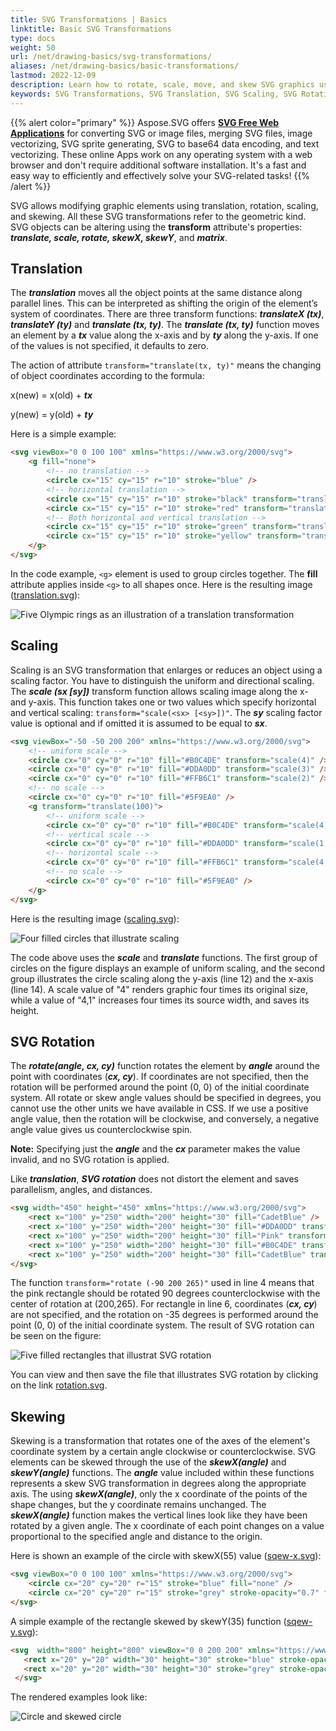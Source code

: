 ```yaml
---
title: SVG Transformations | Basics
linktitle: Basic SVG Transformations
type: docs
weight: 50
url: /net/drawing-basics/svg-transformations/
aliases: /net/drawing-basics/basic-transformations/
lastmod: 2022-12-09
description: Learn how to rotate, scale, move, and skew SVG graphics using the SVG transform attribute and consider code examples for SVG transformations.
keywords: SVG Transformations, SVG Translation, SVG Scaling, SVG Rotation, SVG Skewing
---
```

<link href="./../../style.css" rel="stylesheet" type="text/css" />

{{% alert color="primary" %}}
Aspose.SVG offers [**SVG Free Web Applications**](https://products.aspose.app/svg/applications) for converting SVG or image files, merging SVG files, image vectorizing, SVG sprite generating, SVG to base64 data encoding, and text vectorizing. These online Apps work on any operating system with a web browser and don't require additional software installation. It's a fast and easy way to efficiently and effectively solve your SVG-related tasks!
{{% /alert %}} 

SVG allows modifying graphic elements using translation, rotation, scaling, and skewing.  All these SVG transformations refer to the geometric kind. SVG objects can be altering using the **transform** attribute's properties: ***translate, scale, rotate, skewX, skewY***, and ***matrix***.   

## **Translation**

The ***translation*** moves all the object points at the same distance along parallel lines. This can be interpreted as shifting the origin of the element’s system of coordinates. There are three transform functions: ***translateX (tx)***, ***translateY (ty)*** and ***translate (tx, ty)***. The ***translate (tx, ty)*** function moves an element by a ***tx*** value along the x-axis and by ***ty*** along the y-axis. If one of the values is not specified, it defaults to zero.

The action of attribute `transform="translate(tx, ty)"` means the changing of object coordinates according to the formula:

x(new) = x(old) + ***tx***

y(new) = y(old) + ***ty***

Here is a simple example:

```html {linenos=inline,linenostart=1}
<svg viewBox="0 0 100 100" xmlns="https://www.w3.org/2000/svg"> 
    <g fill="none">
        <!-- no translation -->
        <circle cx="15" cy="15" r="10" stroke="blue" />
        <!-- horizontal translation -->
        <circle cx="15" cy="15" r="10" stroke="black" transform="translate(22)" />
        <circle cx="15" cy="15" r="10" stroke="red" transform="translate(44)" />
        <!-- Both horizontal and vertical translation -->
        <circle cx="15" cy="15" r="10" stroke="green" transform="translate(33,13)" />
        <circle cx="15" cy="15" r="10" stroke="yellow" transform="translate(11,13)" />
	</g>
</svg>
```
In the code example,  `<g>` element is used to group circles together. The **fill** attribute  applies inside `<g>` to all shapes once. Here is the resulting image ([translation.svg](/svg/net/drawing-basics/svg-transformations/translation.svg)):

![Five Olympic rings as an illustration of a translation transformation](translate.png#center)

## **Scaling**

Scaling is an SVG transformation that enlarges or reduces an object using a scaling factor. You have to distinguish the uniform and directional scaling.
The ***scale (sx [sy])*** transform function allows scaling image along the x- and y-axis. This function takes one or two values which specify horizontal and vertical scaling:  `transform="scale(<sx> [<sy>])"`. The ***sy*** scaling factor value is optional and if omitted it is assumed to be equal to ***sx***.

```html {linenos=inline,linenostart=1}
<svg viewBox="-50 -50 200 200" xmlns="https://www.w3.org/2000/svg">
    <!-- uniform scale -->
    <circle cx="0" cy="0" r="10" fill="#B0C4DE" transform="scale(4)" />
    <circle cx="0" cy="0" r="10" fill="#DDA0DD" transform="scale(3)" />
    <circle cx="0" cy="0" r="10" fill="#FFB6C1" transform="scale(2)" />
    <!-- no scale -->
    <circle cx="0" cy="0" r="10" fill="#5F9EA0" />
    <g transform="translate(100)">
        <!-- uniform scale -->
        <circle cx="0" cy="0" r="10" fill="#B0C4DE" transform="scale(4)" />
        <!-- vertical scale -->
        <circle cx="0" cy="0" r="10" fill="#DDA0DD" transform="scale(1,4)" />
        <!-- horizontal scale -->
        <circle cx="0" cy="0" r="10" fill="#FFB6C1" transform="scale(4,1)" />
        <!-- no scale -->
        <circle cx="0" cy="0" r="10" fill="#5F9EA0" />
    </g>
</svg>
```

 Here is the resulting image ([scaling.svg](/svg/net/drawing-basics/svg-transformations/scaling.svg)):

![Four filled circles that illustrate scaling](scale.png#center)

The code above uses the ***scale*** and ***translate*** functions. The first group of circles on the figure displays an example of uniform scaling, and the second group illustrates the circle scaling along the y-axis  (line 12) and the x-axis (line 14). A scale value of "4"  renders graphic four times its original size, while a value of "4,1"  increases four times its source width, and saves its height. 

## **SVG Rotation**

The ***rotate(angle, cx, cy)*** function rotates the element by ***angle*** around the point with coordinates (***cx, cy***). If coordinates are not specified, then the rotation will be performed around the point (0, 0) of the initial coordinate system. 
All rotate or skew angle values should be specified in degrees, you cannot use the other units we have available in CSS. If we use a positive angle value, then the rotation will be clockwise, and conversely, a negative angle value gives us counterclockwise spin.

**Note:** Specifying just the ***angle*** and the ***cx*** parameter makes the value invalid, and no SVG rotation is applied.

Like ***translation***, ***SVG rotation*** does not distort the element and saves parallelism, angles, and distances.

```html {linenos=inline,linenostart=1}
<svg width="450" height="450" xmlns="https://www.w3.org/2000/svg">
    <rect x="100" y="250" width="200" height="30" fill="CadetBlue" />
    <rect x="100" y="250" width="200" height="30" fill="#DDA0DD" transform ="rotate(-45 200 265)" />
    <rect x="100" y="250" width="200" height="30" fill="Pink" transform ="rotate(-90 200 265)" />
    <rect x="100" y="250" width="200" height="30" fill="#B0C4DE" transform ="rotate(45 200 265)" />
    <rect x="100" y="250" width="200" height="30" fill="CadetBlue" transform ="rotate(-35)" />
</svg>
```
The function `transform="rotate (-90 200 265)"` used in line 4 means that the pink rectangle should be rotated 90 degrees counterclockwise with the center of rotation at (200,265). For rectangle in line 6, coordinates (***cx, cy***) are not specified, and the rotation on -35 degrees is performed around the point (0, 0) of the initial coordinate system. The result of SVG rotation can be seen on the figure:

![Five filled rectangles that illustrat SVG rotation](svg-rotation.png#center)

You can view and then save the file that illustrates SVG rotation by clicking on the link [rotation.svg](/svg/net/drawing-basics/svg-transformations/rotation.svg).

## **Skewing**

Skewing is a transformation that rotates one of the axes of the element's coordinate system by a certain angle clockwise or counterclockwise. SVG elements can be skewed through the use of the ***skewX(angle)*** and ***skewY(angle)*** functions. The ***angle*** value included within these functions represents a skew SVG transformation in degrees along the appropriate axis.
The using ***skewX(angle)***, only the x coordinate of the points of the shape changes, but the y coordinate remains unchanged. The ***skewX(angle)*** function makes the vertical lines look like they have been rotated by a given angle. The x coordinate of each point changes on a value proportional to the specified angle and distance to the origin.

Here is shown an example of the circle with skewX(55) value ([sqew-x.svg](/svg/net/drawing-basics/svg-transformations/sqew-x.svg)):

```html {linenos=inline,linenostart=1}
<svg viewBox="0 0 100 100" xmlns="https://www.w3.org/2000/svg">
    <circle cx="20" cy="20" r="15" stroke="blue" fill="none" />
    <circle cx="20" cy="20" r="15" stroke="grey" stroke-opacity="0.7" fill="none" transform="skewX(55)" />
</svg>
```
A simple example of the rectangle skewed by skewY(35) function ([sqew-y.svg](/svg/net/drawing-basics/svg-transformations/sqew-y.svg)):

```html {linenos=inline,linenostart=1}
<svg  width="800" height="800" viewBox="0 0 200 200" xmlns="https://www.w3.org/2000/svg">
   <rect x="20" y="20" width="30" height="30" stroke="blue" stroke-opacity="1" fill="none" />
   <rect x="20" y="20" width="30" height="30" stroke="grey" stroke-opacity="0.5" fill="none" transform="skewY(35)" />
 </svg>
```
 The rendered examples look like:

 ![Circle and skewed circle](skew_xy1.png#center)





